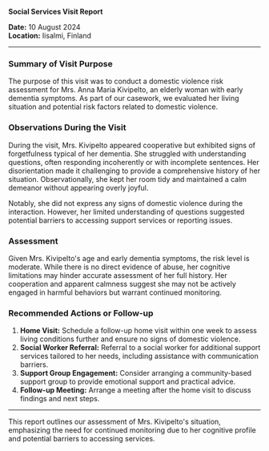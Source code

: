 

**Social Services Visit Report**

**Date:** 10 August 2024  
**Location:** Iisalmi, Finland  

---

### Summary of Visit Purpose  
The purpose of this visit was to conduct a domestic violence risk assessment for Mrs. Anna Maria Kivipelto, an elderly woman with early dementia symptoms. As part of our casework, we evaluated her living situation and potential risk factors related to domestic violence.

### Observations During the Visit  
During the visit, Mrs. Kivipelto appeared cooperative but exhibited signs of forgetfulness typical of her dementia. She struggled with understanding questions, often responding incoherently or with incomplete sentences. Her disorientation made it challenging to provide a comprehensive history of her situation. Observationally, she kept her room tidy and maintained a calm demeanor without appearing overly joyful.

Notably, she did not express any signs of domestic violence during the interaction. However, her limited understanding of questions suggested potential barriers to accessing support services or reporting issues.

### Assessment  
Given Mrs. Kivipelto's age and early dementia symptoms, the risk level is moderate. While there is no direct evidence of abuse, her cognitive limitations may hinder accurate assessment of her full history. Her cooperation and apparent calmness suggest she may not be actively engaged in harmful behaviors but warrant continued monitoring.

### Recommended Actions or Follow-up  
1. **Home Visit:** Schedule a follow-up home visit within one week to assess living conditions further and ensure no signs of domestic violence.
2. **Social Worker Referral:** Referral to a social worker for additional support services tailored to her needs, including assistance with communication barriers.
3. **Support Group Engagement:** Consider arranging a community-based support group to provide emotional support and practical advice.
4. **Follow-up Meeting:** Arrange a meeting after the home visit to discuss findings and next steps.

---

This report outlines our assessment of Mrs. Kivipelto's situation, emphasizing the need for continued monitoring due to her cognitive profile and potential barriers to accessing services.